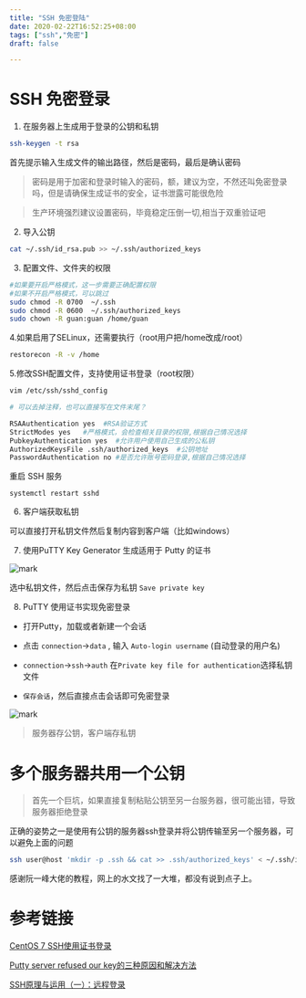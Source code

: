 ```yaml
---
title: "SSH 免密登陆"
date: 2020-02-22T16:52:25+08:00
tags: ["ssh","免密"]
draft: false 

---
```


# SSH 免密登录

1. 在服务器上生成用于登录的公钥和私钥

```bash
ssh-keygen -t rsa
```

首先提示输入生成文件的输出路径，然后是密码，最后是确认密码

> 密码是用于加密和登录时输入的密码，额，建议为空，不然还叫免密登录吗，但是请确保生成证书的安全，证书泄露可能很危险

> 生产环境强烈建议设置密码，毕竟稳定压倒一切,相当于双重验证吧

2. 导入公钥

```bash
cat ~/.ssh/id_rsa.pub >> ~/.ssh/authorized_keys
```

3. 配置文件、文件夹的权限

```bash
#如果要开启严格模式，这一步需要正确配置权限
#如果不开启严格模式，可以跳过
sudo chmod -R 0700  ~/.ssh
sudo chmod -R 0600  ~/.ssh/authorized_keys
sudo chown -R guan:guan /home/guan
```

4.如果启用了SELinux，还需要执行（root用户把/home改成/root）

```bash
restorecon -R -v /home
```

5.修改SSH配置文件，支持使用证书登录（root权限）

```bash
vim /etc/ssh/sshd_config

# 可以去掉注释，也可以直接写在文件末尾？

RSAAuthentication yes  #RSA验证方式
StrictModes yes   #严格模式，会检查相关目录的权限,根据自己情况选择
PubkeyAuthentication yes  #允许用户使用自己生成的公私钥
AuthorizedKeysFile .ssh/authorized_keys  #公钥地址
PasswordAuthentication no #是否允许账号密码登录,根据自己情况选择
```

重启 SSH 服务

`systemctl restart sshd`

6. 客户端获取私钥

可以直接打开私钥文件然后复制内容到客户端（比如windows）

7. 使用PuTTY Key Generator 生成适用于 Putty 的证书

![mark](https://cdn.sguan.top/markdown/20181121/k1dWVLBE7vkr.png?imageslim)

选中私钥文件，然后点击保存为私钥 `Save private key`

8. PuTTY 使用证书实现免密登录

 - 打开Putty，加载或者新建一个会话
 
 - 点击 `connection`->`data` , 输入 `Auto-login username` (自动登录的用户名)
 
 - `connection`->`ssh`->`auth` 在`Private key file for authentication`选择私钥文件
 
 - `保存会话`，然后直接点击会话即可免密登录
 
![mark](https://cdn.sguan.top/markdown/20181121/dzLoRV3Uzaao.png?imageslim)

> 服务器存公钥，客户端存私钥

# 多个服务器共用一个公钥

> 首先一个巨坑，如果直接复制粘贴公钥至另一台服务器，很可能出错，导致服务器拒绝登录

正确的姿势之一是使用有公钥的服务器ssh登录并将公钥传输至另一个服务器，可以避免上面的问题

```bash
ssh user@host 'mkdir -p .ssh && cat >> .ssh/authorized_keys' < ~/.ssh/id_rsa.pub
```

感谢阮一峰大佬的教程，网上的水文找了一大堆，都没有说到点子上。

# 参考链接

[CentOS 7 SSH使用证书登录](https://my.oschina.net/liting/blog/600098)

[Putty server refused our key的三种原因和解决方法](https://blog.51cto.com/callmepeanut/1336864)

[SSH原理与运用（一）：远程登录](http://www.ruanyifeng.com/blog/2011/12/ssh_remote_login.html)
